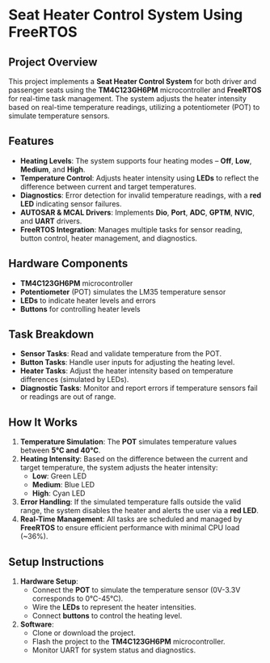 # Seat Heater Control System Using FreeRTOS

## Project Overview
This project implements a **Seat Heater Control System** for both driver and passenger seats using the **TM4C123GH6PM** microcontroller and **FreeRTOS** for real-time task management. The system adjusts the heater intensity based on real-time temperature readings, utilizing a potentiometer (POT) to simulate temperature sensors.

## Features
- **Heating Levels**: The system supports four heating modes – **Off**, **Low**, **Medium**, and **High**.
- **Temperature Control**: Adjusts heater intensity using **LEDs** to reflect the difference between current and target temperatures.
- **Diagnostics**: Error detection for invalid temperature readings, with a **red LED** indicating sensor failures.
- **AUTOSAR & MCAL Drivers**: Implements **Dio**, **Port**, **ADC**, **GPTM**, **NVIC**, and **UART** drivers.
- **FreeRTOS Integration**: Manages multiple tasks for sensor reading, button control, heater management, and diagnostics.

## Hardware Components
- **TM4C123GH6PM** microcontroller
- **Potentiometer** (POT) simulates the LM35 temperature sensor
- **LEDs** to indicate heater levels and errors
- **Buttons** for controlling heater levels

## Task Breakdown
- **Sensor Tasks**: Read and validate temperature from the POT.
- **Button Tasks**: Handle user inputs for adjusting the heating level.
- **Heater Tasks**: Adjust the heater intensity based on temperature differences (simulated by LEDs).
- **Diagnostic Tasks**: Monitor and report errors if temperature sensors fail or readings are out of range.

## How It Works
1. **Temperature Simulation**: The **POT** simulates temperature values between **5°C and 40°C**.
2. **Heating Intensity**: Based on the difference between the current and target temperature, the system adjusts the heater intensity:
   - **Low**: Green LED
   - **Medium**: Blue LED
   - **High**: Cyan LED
3. **Error Handling**: If the simulated temperature falls outside the valid range, the system disables the heater and alerts the user via a **red LED**.
4. **Real-Time Management**: All tasks are scheduled and managed by **FreeRTOS** to ensure efficient performance with minimal CPU load (~36%).

## Setup Instructions
1. **Hardware Setup**:
   - Connect the **POT** to simulate the temperature sensor (0V-3.3V corresponds to 0°C-45°C).
   - Wire the **LEDs** to represent the heater intensities.
   - Connect **buttons** to control the heating level.
2. **Software**:
   - Clone or download the project.
   - Flash the project to the **TM4C123GH6PM** microcontroller.
   - Monitor UART for system status and diagnostics.
